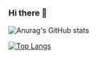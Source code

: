 ### Hi there 👋
![Anurag's GitHub stats](https://github-readme-stats.vercel.app/api?username=xxCryptoxx&show_icons=true&theme=radical)

[![Top Langs](https://github-readme-stats.vercel.app/api/top-langs/?username=xxCryptoxx&langs_count=8&theme=radical)](https://github.com/anuraghazra/github-readme-stats)
